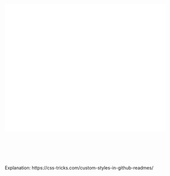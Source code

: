 <div align="center">
	<br>
	<a href="./hack.svg">
		<img src="./hack.svg" width="800" height="400" alt="Click here to see the source">
	</a>
	<br>
</div>



<br>
<br>
<br>
<br>
<br>
<br>
Explanation: https://css-tricks.com/custom-styles-in-github-readmes/